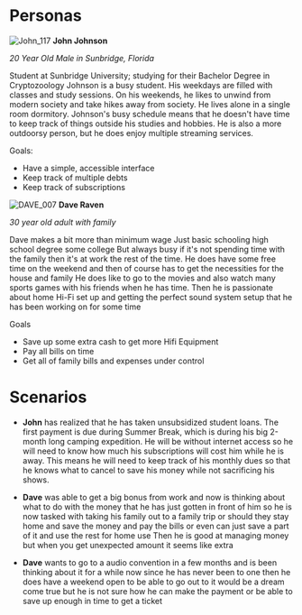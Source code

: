 # Personas


![John_117](https://user-images.githubusercontent.com/123515727/224526316-2c927bf9-301e-4fbf-80ad-007f2844ac83.jpg)
**John Johnson**

*20 Year Old Male in Sunbridge, Florida*

Student at Sunbridge University; studying for their Bachelor Degree in Cryptozoology
Johnson is a busy student. His weekdays are filled with classes and study sessions. On his
weekends, he likes to unwind from modern society and take hikes away from society. He lives
alone in a single room dormitory.
Johnson's busy schedule means that he doesn't have time to keep track of things outside his
studies and hobbies. He is also a more outdoorsy person, but he does enjoy multiple streaming services.

Goals:
-  Have a simple, accessible interface
-  Keep track of multiple debts
-  Keep track of subscriptions


![DAVE_007](https://user-images.githubusercontent.com/123515727/224526319-e452c63c-12a4-41d5-984c-3c17a7a6a281.jpg)
**Dave Raven**

*30 year old adult with family*

Dave makes a bit more than minimum wage
Just basic schooling high school degree some college
But always busy if it's not spending time with the family then it's at work the rest of the time. He
does have some free time on the weekend and then of course has to get the necessities for the
house and family
He does like to go to the movies and also watch many sports games with his friends when he
has time. Then he is passionate about home Hi-Fi set up and getting the perfect sound system
setup that he has been working on for some time

Goals
- Save up some extra cash to get more Hifi Equipment
- Pay all bills on time
- Get all of family bills and expenses under control


# Scenarios

- **John** has realized that he has taken unsubsidized student loans. The first payment is due
during Summer Break, which is during his big 2-month long camping expedition. He will be
without internet access so he will need to know how much his subscriptions will cost him while he is away. This
means he will need to keep track of his monthly dues so that he knows what to cancel to save his money while not sacrificing his shows.

- **Dave** was able to get a big bonus from work and now is thinking about what to do with the
money that he has just gotten in front of him so he is now tasked with taking his family out to a
family trip or should they stay home and save the money and pay the bills or even can just save
a part of it and use the rest for home use
Then he is good at managing money but when you get unexpected amount it seems like extra

- **Dave** wants to go to a audio convention in a few months and is been thinking about it for a while
now since he has never been to one then he does have a weekend open to be able to go out to
it would be a dream come true but he is not sure how he can make the payment or be able to
save up enough in time to get a ticket
